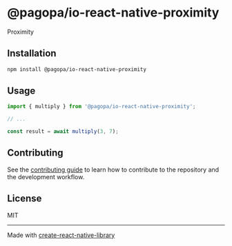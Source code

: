 # @pagopa/io-react-native-proximity

Proximity

## Installation

```sh
npm install @pagopa/io-react-native-proximity
```

## Usage


```js
import { multiply } from '@pagopa/io-react-native-proximity';

// ...

const result = await multiply(3, 7);
```


## Contributing

See the [contributing guide](CONTRIBUTING.md) to learn how to contribute to the repository and the development workflow.

## License

MIT

---

Made with [create-react-native-library](https://github.com/callstack/react-native-builder-bob)
